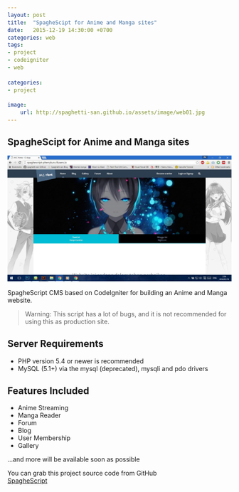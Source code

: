 ```yaml
---
layout: post
title:  "SpagheScipt for Anime and Manga sites"
date:   2015-12-19 14:30:00 +0700
categories: web
tags:
- project
- codeigniter
- web

categories:
- project

image: 
    url: http://spaghetti-san.github.io/assets/image/web01.jpg
---
```



<h2>SpagheScipt for Anime and Manga sites</h2>
<img src="/assets/image/img01.jpg">

SpagheScript CMS based on CodeIgniter for building an Anime and Manga website.

> Warning: This script has a lot of bugs, and it is not recommended for using this as production site.

## Server Requirements
- PHP version 5.4 or newer is recommended
- MySQL (5.1+) via the mysql (deprecated), mysqli and pdo drivers

## Features Included
- Anime Streaming
- Manga Reader
- Forum
- Blog
- User Membership
- Gallery

...and more will be available soon as possible


You can grab this project source code from GitHub
<br>
[SpagheScript](https://github.com/spaghetti-san/spaghescript)

